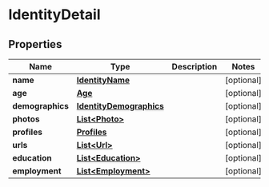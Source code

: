 
# IdentityDetail

## Properties
Name | Type | Description | Notes
------------ | ------------- | ------------- | -------------
**name** | [**IdentityName**](IdentityName.md) |  |  [optional]
**age** | [**Age**](Age.md) |  |  [optional]
**demographics** | [**IdentityDemographics**](IdentityDemographics.md) |  |  [optional]
**photos** | [**List&lt;Photo&gt;**](Photo.md) |  |  [optional]
**profiles** | [**Profiles**](Profiles.md) |  |  [optional]
**urls** | [**List&lt;Url&gt;**](Url.md) |  |  [optional]
**education** | [**List&lt;Education&gt;**](Education.md) |  |  [optional]
**employment** | [**List&lt;Employment&gt;**](Employment.md) |  |  [optional]



